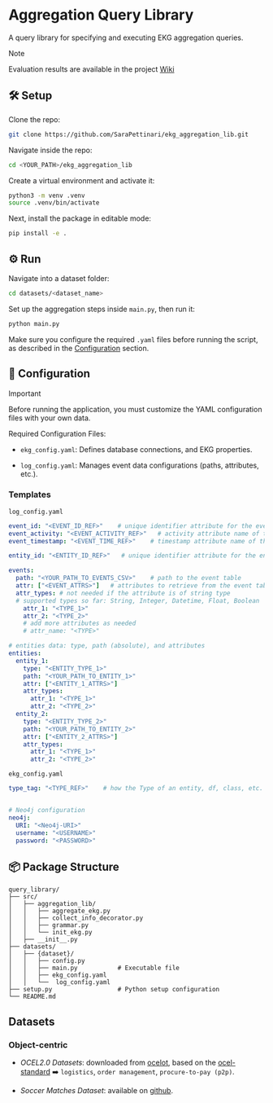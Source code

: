 # Aggregation Query Library  

A query library for specifying and executing EKG aggregation queries.  

> [!NOTE]
> Evaluation results are available in the project [Wiki](https://github.com/SaraPettinari/ekg_aggregation_lib/wiki)


## 🛠️ Setup  

Clone the repo:

```bash
git clone https://github.com/SaraPettinari/ekg_aggregation_lib.git
```

Navigate inside the repo:

```bash
cd <YOUR_PATH>/ekg_aggregation_lib
```

Create a virtual environment and activate it:  

```bash
python3 -m venv .venv
source .venv/bin/activate
```

Next, install the package in editable mode:
```bash
pip install -e .
```

## ⚙️ Run
Navigate into a dataset folder:

```bash
cd datasets/<dataset_name>
``` 

Set up the aggregation steps inside `main.py`, then run it:

```bash
python main.py
```

Make sure you configure the required `.yaml` files before running the script, as described in the [Configuration](#-configuration) section.



## 🔧 Configuration

>[!IMPORTANT]
> Before running the application, you must customize the YAML configuration files with your own data.

Required Configuration Files:
* `ekg_config.yaml`: Defines database connections, and EKG properties.

* `log_config.yaml`: Manages event data configurations (paths, attributes, etc.).


### Templates

`log_config.yaml`

```yaml
event_id: "<EVENT_ID_REF>"    # unique identifier attribute for the event
event_activity: "<EVENT_ACTIVITY_REF>"   # activity attribute name of the event
event_timestamp: "<EVENT_TIME_REF>"    # timestamp attribute name of the event

entity_id: "<ENTITY_ID_REF>"   # unique identifier attribute for the entity

events:
  path: "<YOUR_PATH_TO_EVENTS_CSV>"    # path to the event table
  attr: ["<EVENT_ATTRS>"]   # attributes to retrieve from the event table
  attr_types: # not needed if the attribute is of string type
  # supported types so far: String, Integer, Datetime, Float, Boolean
    attr_1: "<TYPE_1>"
    attr_2: "<TYPE_2>"
    # add more attributes as needed
    # attr_name: "<TYPE>"

# entities data: type, path (absolute), and attributes
entities:
  entity_1:
    type: "<ENTITY_TYPE_1>"
    path: "<YOUR_PATH_TO_ENTITY_1>"
    attr: ["<ENTITY_1_ATTRS>"]
    attr_types: 
      attr_1: "<TYPE_1>"
      attr_2: "<TYPE_2>" 
  entity_2:
    type: "<ENTITY_TYPE_2>"
    path: "<YOUR_PATH_TO_ENTITY_2>"
    attr: ["<ENTITY_2_ATTRS>"]
    attr_types: 
      attr_1: "<TYPE_1>"
      attr_2: "<TYPE_2>"
```

`ekg_config.yaml`

```yaml
type_tag: "<TYPE_REF>"    # how the Type of an entity, df, class, etc. is called


# Neo4j configuration
neo4j:
  URI: "<Neo4j-URI>"
  username: "<USERNAME>"
  password: "<PASSWORD>"
```


## 📦 Package Structure  

```
query_library/
├── src/
│   ├── aggregation_lib/
│   │   ├── aggregate_ekg.py
│   │   ├── collect_info_decorator.py    
│   │   ├── grammar.py         
│   │   └── init_ekg.py               
│   ├── __init__.py  
├── datasets/
│   ├── {dataset}/
│   │   ├── config.py
│   │   ├── main.py           # Executable file
│   │   ├── ekg_config.yaml
│   │   └──  log_config.yaml 
├── setup.py                  # Python setup configuration
└── README.md                 
```

## Datasets

### Object-centric

* _OCEL2.0 Datasets_: downloaded from [ocelot](https://ocelot.pm/), based on the [ocel-standard](https://www.ocel-standard.org/event-logs/overview/) ➡️ `logistics`, `order management`, `procure-to-pay (p2p)`.

* _Soccer Matches Dataset_: available on [github](https://github.com/SaraPettinari/soccer_data_pm).

